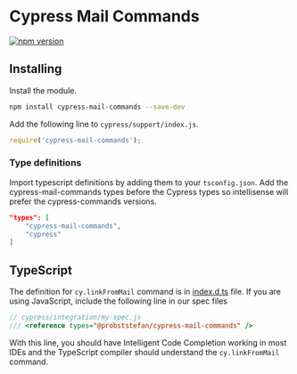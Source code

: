 # Cypress Mail Commands

[![npm version](https://badge.fury.io/js/cypress-mail-commands.svg)](https://badge.fury.io/js/cypress-mail-commands)

## Installing

Install the module.

```bash
npm install cypress-mail-commands --save-dev
```

Add the following line to `cypress/support/index.js`.

```javascript
require('cypress-mail-commands');
```

### Type definitions

Import typescript definitions by adding them to your `tsconfig.json`. Add the cypress-mail-commands types before the Cypress types so intellisense will prefer the cypress-commands versions.

```json
"types": [
    "cypress-mail-commands",
    "cypress"
]
```

## TypeScript

The definition for `cy.linkFromMail` command is in [index.d.ts](index.d.ts) file. If you are using JavaScript, include the following line in our spec files

```js
// cypress/integration/my-spec.js
/// <reference types="@probststefan/cypress-mail-commands" />
```

With this line, you should have Intelligent Code Completion working in most IDEs and the TypeScript compiler should understand the `cy.linkFromMail` command.
